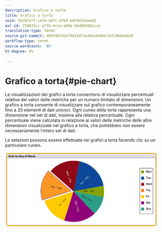 ```yaml
---
description: Grafico a torta
title: Grafico a torta
uuid: 94387e7f-ce54-44fc-bfb8-b079e59aee02
exl-id: 7f0876cc-a7f6-4cca-b09e-b6d9836b1cce
translation-type: tm+mt
source-git-commit: d9df90242ef96188f4e4b5e6d04cfef196b0a628
workflow-type: tm+mt
source-wordcount: '95'
ht-degree: 6%

---
```


# Grafico a torta{#pie-chart}

Le visualizzazioni dei grafici a torta consentono di visualizzare percentuali relative dei valori delle metriche per un numero limitato di dimensioni. Un grafico a torta consente di visualizzare sul grafico contemporaneamente fino a 20 elementi di dati univoci. Ogni cuneo della torta rappresenta una dimensione nel set di dati, insieme alla relativa percentuale. Ogni percentuale viene calcolata in relazione ai valori delle metriche delle altre dimensioni visualizzate nel grafico a torta, che potrebbero non essere necessariamente l’intero set di dati.

Le selezioni possono essere effettuate nei grafici a torta facendo clic su un particolare cuneo.

![](assets/pie_chart.png)
